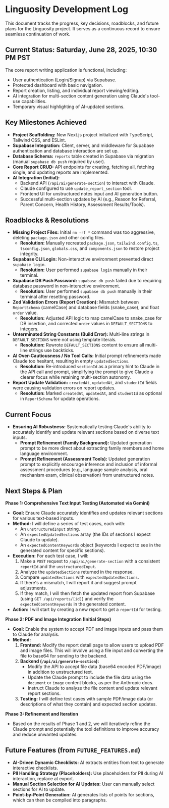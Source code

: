 # Linguosity Development Log

This document tracks the progress, key decisions, roadblocks, and future plans for the Linguosity project. It serves as a continuous record to ensure seamless continuation of work.

## Current Status: Saturday, June 28, 2025, 10:30 PM PST

The core report writing application is functional, including:
*   User authentication (Login/Signup) via Supabase.
*   Protected dashboard with basic navigation.
*   Report creation, listing, and individual report viewing/editing.
*   AI integration for multi-section content generation using Claude's tool-use capabilities.
*   Temporary visual highlighting of AI-updated sections.

## Key Milestones Achieved

*   **Project Scaffolding:** New Next.js project initialized with TypeScript, Tailwind CSS, and ESLint.
*   **Supabase Integration:** Client, server, and middleware for Supabase authentication and database interaction are set up.
*   **Database Schema:** `reports` table created in Supabase via migration (manual `supabase db push` required by user).
*   **Core Report CRUD:** API endpoints for creating, fetching all, fetching single, and updating reports are implemented.
*   **AI Integration (Initial):**
    *   Backend API (`/api/ai/generate-section`) to interact with Claude.
    *   Claude configured to use `update_report_section` tool.
    *   Frontend UI for unstructured notes input and AI generation button.
    *   Successful multi-section updates by AI (e.g., Reason for Referral, Parent Concern, Health History, Assessment Results/Tools).

## Roadblocks & Resolutions

*   **Missing Project Files:** Initial `rm -rf *` command was too aggressive, deleting `package.json` and other config files.
    *   **Resolution:** Manually recreated `package.json`, `tailwind.config.ts`, `tsconfig.json`, `globals.css`, and `components.json` to restore project integrity.
*   **Supabase CLI Login:** Non-interactive environment prevented direct `supabase login`.
    *   **Resolution:** User performed `supabase login` manually in their terminal.
*   **Supabase DB Push Password:** `supabase db push` failed due to requiring database password in non-interactive environment.
    *   **Resolution:** User performed `supabase db push` manually in their terminal after resetting password.
*   **Zod Validation Errors (Report Creation):** Mismatch between `ReportSchema` (camelCase) and database fields (snake_case), and float `order` value.
    *   **Resolution:** Adjusted API logic to map camelCase to snake_case for DB insertion, and corrected `order` values in `DEFAULT_SECTIONS` to integers.
*   **Unterminated String Constants (Build Error):** Multi-line strings in `DEFAULT_SECTIONS` were not using template literals.
    *   **Resolution:** Rewrote `DEFAULT_SECTIONS` content to ensure all multi-line strings use backticks.
*   **AI Over-Cautiousness / No Tool Calls:** Initial prompt refinements made Claude too hesitant, resulting in empty `updatedSections`.
    *   **Resolution:** Re-introduced `sectionId` as a primary hint to Claude in the API call and prompt, simplifying the prompt to give Claude a clearer focus while retaining multi-section autonomy.
*   **Report Update Validation:** `createdAt`, `updatedAt`, and `studentId` fields were causing validation errors on report updates.
    *   **Resolution:** Marked `createdAt`, `updatedAt`, and `studentId` as optional in `ReportSchema` for update operations.

## Current Focus

*   **Ensuring AI Robustness:** Systematically testing Claude's ability to accurately identify and update relevant sections based on diverse text inputs.
    *   **Prompt Refinement (Family Background):** Updated generation prompt to be more direct about extracting family members and home language environment.
    *   **Prompt Refinement (Assessment Tools):** Updated generation prompt to explicitly encourage inference and inclusion of informal assessment procedures (e.g., language sample analysis, oral mechanism exam, clinical observation) from unstructured notes.

## Next Steps & Plan

**Phase 1: Comprehensive Text Input Testing (Automated via Gemini)**

*   **Goal:** Ensure Claude accurately identifies and updates relevant sections for various text-based inputs.
*   **Method:** I will define a series of test cases, each with:
    *   An `unstructuredInput` string.
    *   An `expectedUpdatedSections` array (the IDs of sections I expect Claude to update).
    *   An `expectedContentKeywords` object (keywords I expect to see in the generated content for specific sections).
*   **Execution:** For each test case, I will:
    1.  Make a `POST` request to `/api/ai/generate-section` with a consistent `reportId` and the `unstructuredInput`.
    2.  Analyze the `updatedSections` returned in the response.
    3.  Compare `updatedSections` with `expectedUpdatedSections`.
    4.  If there's a mismatch, I will report it and suggest prompt adjustments.
    5.  If they match, I will then fetch the updated report from Supabase (using `GET /api/reports/[id]`) and verify the `expectedContentKeywords` in the generated content.
*   **Action:** I will start by creating a new report to get a `reportId` for testing.

**Phase 2: PDF and Image Integration (Initial Steps)**

*   **Goal:** Enable the system to accept PDF and image inputs and pass them to Claude for analysis.
*   **Method:**
    1.  **Frontend:** Modify the report detail page to allow users to upload PDF and image files. This will involve using a file input and converting the file to base64 for sending to the backend.
    2.  **Backend (`/api/ai/generate-section`):**
        *   Modify the API to accept file data (base64 encoded PDF/image) in addition to unstructured text.
        *   Update the Claude prompt to include the file data using the `document` or `image` content blocks, as per the Anthropic docs.
        *   Instruct Claude to analyze the file content and update relevant report sections.
    3.  **Testing:** I will define test cases with sample PDF/image data (or descriptions of what they contain) and expected section updates.

**Phase 3: Refinement and Iteration**

*   Based on the results of Phase 1 and 2, we will iteratively refine the Claude prompt and potentially the tool definitions to improve accuracy and reduce unwanted updates.

## Future Features (from `FUTURE_FEATURES.md`)

*   **AI-Driven Dynamic Checklists:** AI extracts entities from text to generate interactive checklists.
*   **PII Handling Strategy (Placeholders):** Use placeholders for PII during AI interaction, replace at export.
*   **Manual Section Selection for AI Updates:** User can manually select sections for AI to update.
*   **Point-by-Point Generation:** AI generates lists of points for sections, which can then be compiled into paragraphs.